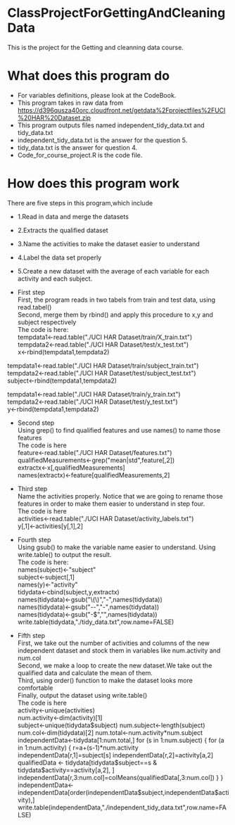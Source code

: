 # ClassProjectForGettingAndCleaningData
 This is the project for the Getting and cleanning data course.
# What does this program do
* For variables definitions, please look at the CodeBook.
* This program takes in raw data from 
https://d396qusza40orc.cloudfront.net/getdata%2Fprojectfiles%2FUCI%20HAR%20Dataset.zip
* This program outputs files named independent_tidy_data.txt and tidy_data.txt
* independent_tidy_data.txt is the answer for the question 5.
* tidy_data.txt is the answer for question 4.
* Code_for_course_project.R is the code file.

# How does this program work
 There are five steps in this program,which include
 * 1.Read in data and merge the datasets
 * 2.Extracts the qualified dataset
 * 3.Name the activities to make the dataset easier to understand
 * 4.Label the data set properly
 * 5.Create a new dataset with the average of each variable for each activity and each subject.
 
 * First step  
 First, the program reads in two tabels from train and test data, using read.tabel()  
 Second, merge them by rbind() and apply this procedure to x,y and subject respectively   
 The code is here:  
 tempdata1<-read.table("./UCI HAR Dataset/train/X_train.txt")  
 tempdata2<-read.table("./UCI HAR Dataset/test/x_test.txt")  
 x<-rbind(tempdata1,tempdata2)  

  tempdata1<-read.table("./UCI HAR Dataset/train/subject_train.txt")  
  tempdata2<-read.table("./UCI HAR Dataset/test/subject_test.txt")  
  subject<-rbind(tempdata1,tempdata2)  

  tempdata1<-read.table("./UCI HAR Dataset/train/y_train.txt")  
  tempdata2<-read.table("./UCI HAR Dataset/test/y_test.txt")  
  y<-rbind(tempdata1,tempdata2)  

* Second step  
Using grep() to find qualified features and use names() to name those features  
The code is here  
 feature<-read.table("./UCI HAR Dataset/features.txt")  
 qualifiedMeasurements<-grep("mean|std",feature[,2])  
 extractx<-x[,qualifiedMeasurements]  
 names(extractx)<-feature[qualifiedMeasurements,2]

* Third step  
Name the activities properly. Notice that we are going to rename those features in order to make them easier to understand in step four.  
The code is here  
activities<-read.table("./UCI HAR Dataset/activity_labels.txt")  
y[,1]<-activities[y[,1],2]  

* Fourth step  
Using gsub() to make the variable name easier to understand. Using write.table() to output the result.  
The code is here:  
names(subject)<-"subject"  
subject<-subject[,1]  
names(y)<-"activity"  
tidydata<-cbind(subject,y,extractx)  
names(tidydata)<-gsub("\\(\\)","-",names(tidydata))   
names(tidydata)<-gsub("--","-",names(tidydata))  
names(tidydata)<-gsub("-$","",names(tidydata))   
write.table(tidydata,"./tidy_data.txt",row.name=FALSE)  

* Fifth step  
 First, we take out the number of activities and columns of the new independent dataset and stock them in variables like   num.activity and num.col    
 Second, we make a loop to create the new dataset.We take out the qualified data and calculate the mean of them.    
 Third, using order() function to make the dataset looks more comfortable  
 Finally, output the dataset using write.table()     
 The code is here  
 activity<-unique(activities)  
 num.activity<-dim(activity)[1]  
 subject<-unique(tidydata$subject)  
 num.subject<-length(subject)  
 num.col<-dim(tidydata)[2]  
 num.total<-num.activity*num.subject  
 independentData<-tidydata[1:num.total,]  
 for (s in 1:num.subject)   
 {  
       for (a in 1:num.activity)   
       {  
             r=a+(s-1)*num.activity  
             independentData[r,1]=subject[s]  
             independentData[r,2]=activity[a,2]  
             qualifiedData <- tidydata[tidydata$subject==s & tidydata$activity==activity[a,2], ]  
             independentData[r,3:num.col]=colMeans(qualifiedData[,3:num.col])  
       }  
 }  
 independentData<-independentData[order(independentData$subject,independentData$activity),]  
 write.table(independentData,"./independent_tidy_data.txt",row.name=FALSE)  
